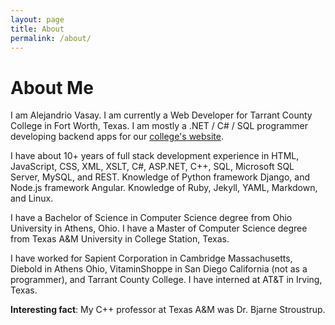 ```yaml
---
layout: page
title: About
permalink: /about/
---
```


# About Me

I am Alejandrio Vasay. I am currently a Web Developer for Tarrant County College in Fort Worth, Texas. I am mostly a .NET / C# / SQL programmer developing backend apps for our [college's website][tccd-site]. 

I have about 10+ years of full stack development experience in HTML, JavaScript, CSS, XML, XSLT, C#, ASP.NET, C++, SQL, Microsoft SQL Server, MySQL, and REST. Knowledge of Python framework Django, and Node.js framework Angular. Knowledge of Ruby, Jekyll, YAML, Markdown, and Linux.

I have a Bachelor of Science in Computer Science degree from Ohio University in Athens, Ohio. I have a Master of Computer Science degree from Texas A&M University in College Station, Texas.

I have worked for Sapient Corporation in Cambridge Massachusetts, Diebold in Athens Ohio, VitaminShoppe in San Diego California (not as a programmer), and Tarrant County College. I have interned at AT&T in Irving, Texas.

**Interesting fact**: My C++ professor at Texas A&M was Dr. Bjarne Stroustrup. 

[tccd-site]: https://www.tccd.edu/